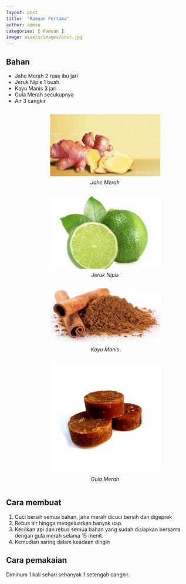 ```yaml
---
layout: post
title:  "Ramuan Pertama"
author: admin
categories: [ Ramuan ]
image: assets/images/post.jpg
---
```


<style>
    .gambar {
        display: flex;
        align-items: center;
        justify-content: center;
        flex-wrap: wrap;
        flex-direction: row;
    }
    figure {
        margin-right: 5px;
    }
    figure > img {
        width: 300px
    }
    figure > figcaption {
        margin-top: 5px;
        font-style: italic;
    }
</style>

## Bahan
- Jahe Merah 2 ruas ibu jari
- Jeruk Nipis 1 buah
- Kayu Manis 3 jari
- Gula Merah secukupnya
- Air 3 cangkir

<div class="gambar">
    <figure float="left" style="text-align: center;" >
        <img src="/assets/images/jahemerah.jpg"/>
        <figcaption>Jahe Merah</figcaption>
    </figure>
    <figure float="left" style="text-align: center;" >
        <img src="/assets/images/jeruknipis.png"/> 
        <figcaption>Jeruk Nipis</figcaption>
    </figure>
    <figure float="left" style="text-align: center;" >
        <img src="/assets/images/kayumanis.jpg"/>
        <figcaption>Kayu Manis</figcaption>
    </figure>
    <figure float="left" style="text-align: center;" >
        <img src="/assets/images/gula-merah.jpg"/>
        <figcaption>Gula Merah</figcaption>
    </figure>
</div>

## Cara membuat
1. Cuci bersih semua bahan, jahe merah dicuci bersih dan digeprek
2. Rebus air hingga mengeluarkan banyak uap.
3. Kecilkan api dan rebus semua bahan yang sudah disiapkan bersama dengan gula merah selama 15 menit.
4. Kemudian saring dalam keadaan dingin

## Cara pemakaian
Diminum 1 kali sehari sebanyak 1 setengah cangkir.